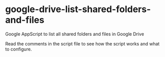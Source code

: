 # google-drive-list-shared-folders-and-files
Google AppScript to list all shared folders and files in Google Drive

Read the comments in the script file to see how the script works and what to configure.
